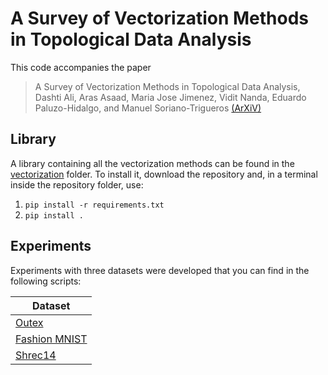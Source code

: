 # A Survey of Vectorization Methods in Topological Data Analysis

This code accompanies the paper 

> A Survey of Vectorization Methods in Topological Data Analysis, Dashti Ali, Aras Asaad, Maria Jose Jimenez, Vidit Nanda, Eduardo Paluzo-Hidalgo, and Manuel Soriano-Trigueros [(ArXiV)](https://arxiv.org/abs/2212.09703)

## Library

A library containing all the vectorization methods can be found in the [vectorization](https://github.com/Cimagroup/vectorization-maps/tree/master/vectorization) folder. 
To install it, download the repository and, in a terminal inside the repository folder, use:

1. `pip install -r requirements.txt`
2. `pip install .`

## Experiments

Experiments with three datasets were developed that you can find in the following scripts:

| Dataset                                                                                |
|----------------------------------------------------------------------------------------|
| [Outex](https://github.com/Cimagroup/vectorization-maps/blob/master/outex.py)          |
| [Fashion MNIST](https://github.com/Cimagroup/vectorization-maps/blob/master/fmnist.py) |
| [Shrec14](https://github.com/Cimagroup/vectorization-maps/blob/master/shrec14.py)      |

